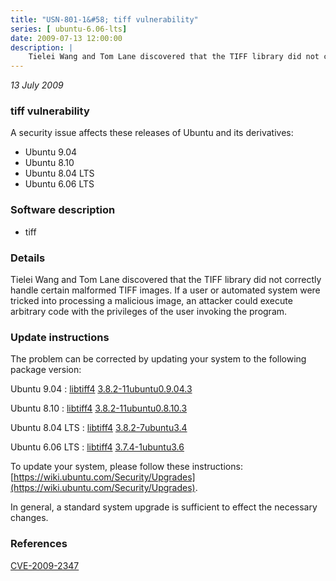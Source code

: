 ```yaml
---
title: "USN-801-1&#58; tiff vulnerability"
series: [ ubuntu-6.06-lts]
date: 2009-07-13 12:00:00
description: |
    Tielei Wang and Tom Lane discovered that the TIFF library did not correctly handle certain malformed TIFF images. If a user or automated system were tricked into processing a malicious image, an attacker could execute arbitrary code with the privileges of the user invoking the program. 
--- 
```

 
 

*13 July 2009*

### tiff vulnerability

A security issue affects these releases of Ubuntu and its derivatives:

* Ubuntu 9.04
* Ubuntu 8.10
* Ubuntu 8.04 LTS
* Ubuntu 6.06 LTS

### Software description

* tiff 

### Details

Tielei Wang and Tom Lane discovered that the TIFF library did not correctly handle certain malformed TIFF images. If a user or automated system were tricked into processing a malicious image, an attacker could execute arbitrary code with the privileges of the user invoking the program. 

### Update instructions

The problem can be corrected by updating your system to the following package version:

Ubuntu 9.04
 : [libtiff4](https://launchpad.net/ubuntu/+source/tiff) <span> [3.8.2-11ubuntu0.9.04.3](https://launchpad.net/ubuntu/+source/tiff/3.8.2-11ubuntu0.9.04.3) </span> 

Ubuntu 8.10
 : [libtiff4](https://launchpad.net/ubuntu/+source/tiff) <span> [3.8.2-11ubuntu0.8.10.3](https://launchpad.net/ubuntu/+source/tiff/3.8.2-11ubuntu0.8.10.3) </span> 

Ubuntu 8.04 LTS
 : [libtiff4](https://launchpad.net/ubuntu/+source/tiff) <span> [3.8.2-7ubuntu3.4](https://launchpad.net/ubuntu/+source/tiff/3.8.2-7ubuntu3.4) </span> 

Ubuntu 6.06 LTS
 : [libtiff4](https://launchpad.net/ubuntu/+source/tiff) <span> [3.7.4-1ubuntu3.6](https://launchpad.net/ubuntu/+source/tiff/3.7.4-1ubuntu3.6) </span> 

To update your system, please follow these instructions: [https://wiki.ubuntu.com/Security/Upgrades](https://wiki.ubuntu.com/Security/Upgrades).

In general, a standard system upgrade is sufficient to effect the necessary changes. 

### References

 
 [CVE-2009-2347](http://people.ubuntu.com/~ubuntu-security/cve/CVE-2009-2347)
 

